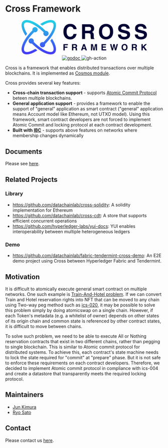 # Cross Framework

<div align="center">
  <img width="400" alt="Cross Framework" src="./docs/images/cross_logo.png" />
</div>

<div align="center">
  <a href="https://pkg.go.dev/github.com/datachainlab/cross?tab=doc">
    <img alt="godoc" src="https://godoc.org/github.com/datachainlab/cross?status.svg" />
  </a>
  <img alt="gh-action" src="https://github.com/datachainlab/cross/workflows/Test/badge.svg" />
</div>

Cross is a framework that enables distributed transactions over multiple blockchains. It is implemented as [Cosmos module](https://github.com/cosmos/cosmos-sdk).

Cross provides several key features:

- **Cross-chain transaction support** - supports [Atomic Commit Protocol](https://datachainlab.github.io/cross-docs/architecture/atomic-commit-protocol) beteen multiple blockchains.
- **General application support** - provides a framework to enable the support of "general" application as smart contract ("general" application means Account model like Ethereum, not UTXO model). Using this framework, smart contract developers are not forced to implement Atomic Commit and locking protocol at each contract development.
- **Built with [IBC](https://github.com/cosmos/ibc)** - supports above features on networks where membership changes dynamically

## Documents

Please see [here](https://datachainlab.github.io/cross-docs/).

## Related Projects

### Library

- https://github.com/datachainlab/cross-solidity: A solidity implementation for Ethereum
- https://github.com/datachainlab/cross-cdt: A store that supports efficient concurrent operations
- https://github.com/hyperledger-labs/yui-docs: YUI enables interoperability between multiple heterogeneous ledgers

### Demo

- https://github.com/datachainlab/fabric-tendermint-cross-demo: An E2E demo project using Cross between Hyperledger Fabric and Tendermint.

## Motivation

It is difficult to atomically execute general smart contract on multiple networks. One such example is [Train-And-Hotel problem](https://github.com/ethereum/wiki/wiki/Sharding-FAQ#what-is-the-train-and-hotel-problem). If we can convert Train and Hotel reservation rights into NFT that can be moved to any chain using Two-way peg method such as [ics-020](https://github.com/cosmos/ibc/tree/master/spec/app/ics-020-fungible-token-transfer), it may be possible to solve this problem simply by doing atomicswap on a single chain. However, if each Token's metadata (e.g. a whitelist of owner) depends on other states of its origin chain and common state is referenced by other contract states, it is difficult to move between chains.

To solve such problem, we need to be able to execute All or Nothing reservation contracts that exist in two different chains, rather than pegging to single blockchain. This is similar to Atomic commit protocol for distributed systems. To achieve this, each contract's state machine needs to lock the state required for "commit" at "prepare" phase. But it is not safe to enforce these requirements on each contract developers. Therefore, we decided to implement Atomic commit protocol in compliance with ics-004 and create a datastore that transparently meets the required locking protocol.

## Maintainers

- [Jun Kimura](https://github.com/bluele)
- [Ryo Sato](https://github.com/3100)

## Contact

Please contact us [here](https://form.run/@datachain-contact-en).
